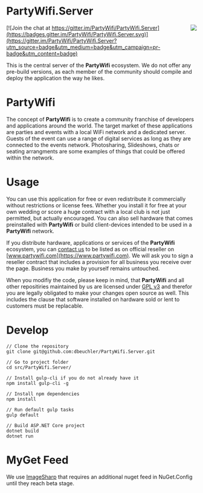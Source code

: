 PartyWifi.Server
=============

<img align="right" src="https://github.com/dbeuchler/PartyWifi.Server/raw/master/src/PartyWifi.Server/wwwroot/img/logo.png">

[![Join the chat at https://gitter.im/PartyWifi/PartyWifi.Server](https://badges.gitter.im/PartyWifi/PartyWifi.Server.svg)](https://gitter.im/PartyWifi/PartyWifi.Server?utm_source=badge&utm_medium=badge&utm_campaign=pr-badge&utm_content=badge)

This is the central server of the **PartyWifi** ecosystem. We do not offer any pre-build versions, as each member of the community should compile and deploy the application the way he likes.

# PartyWifi
The concept of **PartyWifi** is to create a community franchise of developers and applications around the world. The target market of these applications are parties and events with a local WiFi network and a dedicated server. Guests of the event can use a range of digital services as long as they are connected to the events network. Photosharing, Slideshows, chats or seating arrangments are some examples of things that could be offered within the network.

# Usage
You can use this application for free or even redistribute it commercially without restrictions or license fees. Whether you install it for free at your own wedding or score a huge contract with a local club is not just permitted, but actually encouraged. You can also sell hardware that comes preinstalled with **PartyWifi** or build client-devices intended to be used in a **PartyWifi** network.

If you distribute hardware, applications or services of the **PartyWifi** ecosystem, you can [contact us](mailto:reseller@partywifi.com) to be listed as on official reseller on [www.partywifi.com](https://www.partywifi.com). We will ask you to sign a reseller contract that includes a provision for all business you receive over the page. Business you make by yourself remains untouched.

When you modifiy the code, please keep in mind, that **PartyWifi** and all other repositiries maintained by us are licensed under [GPL v3](blob/master/LICENSE) and therefor you are legally obligated to make your changes open source as well. This includes the clause that software installed on hardware sold or lent to customers must be replacable. 

# Develop
````
// Clone the repository
git clone git@github.com:dbeuchler/PartyWifi.Server.git

// Go to project folder
cd src/PartyWifi.Server/

// Install gulp-cli if you do not already have it
npm install gulp-cli -g

// Install npm dependencies
npm install

// Run default gulp tasks
gulp default

// Build ASP.NET Core project
dotnet build
dotnet run
````

# MyGet Feed
We use [ImageSharp](https://github.com/JimBobSquarePants/ImageSharp) that requires an additional nuget feed in NuGet.Config until they reach beta stage.
